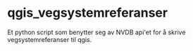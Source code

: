 # qgis_vegsystemreferanser
Et python script som benytter seg av NVDB api'et for å skrive vegsystemreferanser til qgis. 
